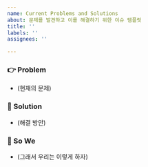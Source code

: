 ```yaml
---
name: Current Problems and Solutions
about: 문제를 발견하고 이를 해결하기 위한 이슈 템플릿
title: ''
labels: ''
assignees: ''

---
```


### 👉 Problem 
- (현재의 문제)

### 🏀 Solution
- (해결 방안)

### 👊 So We
- (그래서 우리는 이렇게 하자)
